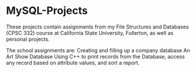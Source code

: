 # MySQL-Projects

These projects contain assignments from my File Structures and Databases (CPSC 332) course at California State University, Fullerton, as well as personal projects.

The school assignments are:
Creating and filling up a company database
An Art Show Database
Using C++ to print records from the Database, access any record based on attribute values, and sort a report.


